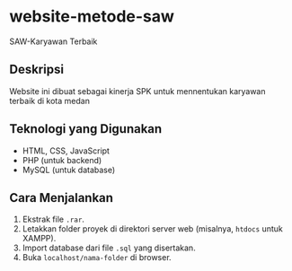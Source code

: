 # website-metode-saw
SAW-Karyawan Terbaik

## Deskripsi
Website ini dibuat sebagai kinerja SPK untuk mennentukan karyawan terbaik di kota medan

## Teknologi yang Digunakan
- HTML, CSS, JavaScript
- PHP (untuk backend)
- MySQL (untuk database)

## Cara Menjalankan
1. Ekstrak file `.rar`.
2. Letakkan folder proyek di direktori server web (misalnya, `htdocs` untuk XAMPP).
3. Import database dari file `.sql` yang disertakan.
4. Buka `localhost/nama-folder` di browser.
